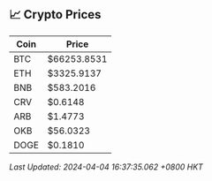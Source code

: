 ## 📈 Crypto Prices

| Coin | Price |
| ---- | ----- |
| BTC | $66253.8531 |
| ETH | $3325.9137 |
| BNB | $583.2016 |
| CRV | $0.6148 |
| ARB | $1.4773 |
| OKB | $56.0323 |
| DOGE | $0.1810 |

_Last Updated: 2024-04-04 16:37:35.062 +0800 HKT_